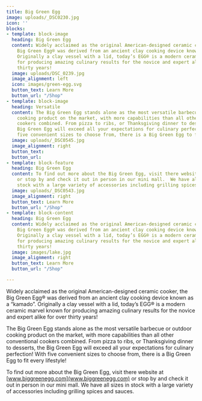 ```yaml
---
title: Big Green Egg
image: uploads/_DSC0230.jpg
icon: ''
blocks:
- template: block-image
  heading: Big Green Egg
  content: Widely acclaimed as the original American-designed ceramic cooker, the
    Big Green Egg® was derived from an ancient clay cooking device known as a “kamado”.
    Originally a clay vessel with a lid, today’s EGG® is a modern ceramic marvel known
    for producing amazing culinary results for the novice and expert alike for over
    thirty years!
  image: uploads/DSC_0239.jpg
  image_alignment: left
  icon: images/green-egg.svg
  button_text: Learn More
  button_url: "/Shop"
- template: block-image
  heading: Versatile
  content: The Big Green Egg stands alone as the most versatile barbecue or outdoor
    cooking product on the market, with more capabilities than all other conventional
    cookers combined. From pizza to ribs, or Thanksgiving dinner to desserts, the
    Big Green Egg will exceed all your expectations for culinary perfection! With
    five convenient sizes to choose from, there is a Big Green Egg to fit every lifestyle!
  image: uploads/_DSC0545.jpg
  image_alignment: right
  button_text: 
  button_url: 
- template: block-feature
  heading: Big Green Egg
  content: To find out more about the Big Green Egg, visit there website at www.biggreenegg.com
    or stop by and check it out in person in our mini mall.  We have all sizes in
    stock with a large variety of accessories including grilling spices and sauces.
  image: uploads/_DSC0543.jpg
  image_alignment: right
  button_text: Learn More
  button_url: "/Shop"
- template: block-content
  heading: Big Green Egg
  content: Widely acclaimed as the original American-designed ceramic cooker, the
    Big Green Egg® was derived from an ancient clay cooking device known as a “kamado”.
    Originally a clay vessel with a lid, today’s EGG® is a modern ceramic marvel known
    for producing amazing culinary results for the novice and expert alike for over
    thirty years!
  image: images/lake.jpg
  image_alignment: right
  button_text: Learn More
  button_url: "/Shop"

---
```

Widely acclaimed as the original American-designed ceramic cooker, the Big Green Egg® was derived from an ancient clay cooking device known as a “kamado”. Originally a clay vessel with a lid, today’s EGG® is a modern ceramic marvel known for producing amazing culinary results for the novice and expert alike for over thirty years!

The Big Green Egg stands alone as the most versatile barbecue or outdoor cooking product on the market, with more capabilities than all other conventional cookers combined. From pizza to ribs, or Thanksgiving dinner to desserts, the Big Green Egg will exceed all your expectations for culinary perfection! With five convenient sizes to choose from, there is a Big Green Egg to fit every lifestyle!

To find out more about the Big Green Egg, visit there website at [www.biggreenegg.com](www.biggreenegg.com) or stop by and check it out in person in our mini mall.  We have all sizes in stock with a large variety of accessories including grilling spices and sauces.